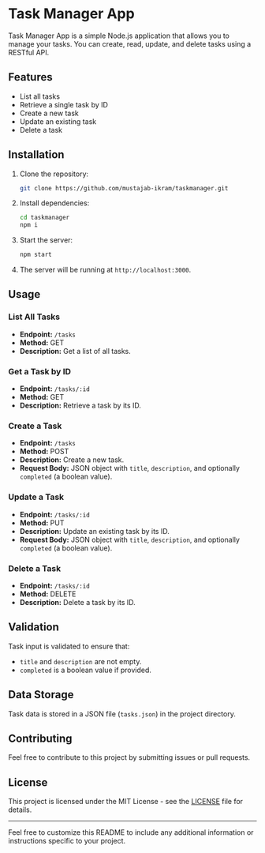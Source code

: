 # Task Manager App

Task Manager App is a simple Node.js application that allows you to manage your tasks. You can create, read, update, and delete tasks using a RESTful API.

## Features

- List all tasks
- Retrieve a single task by ID
- Create a new task
- Update an existing task
- Delete a task

## Installation

1. Clone the repository:

   ```bash
   git clone https://github.com/mustajab-ikram/taskmanager.git
   ```

2. Install dependencies:

   ```bash
   cd taskmanager
   npm i
   ```

3. Start the server:

   ```bash
   npm start
   ```

4. The server will be running at `http://localhost:3000`.

## Usage

### List All Tasks

- **Endpoint:** `/tasks`
- **Method:** GET
- **Description:** Get a list of all tasks.

### Get a Task by ID

- **Endpoint:** `/tasks/:id`
- **Method:** GET
- **Description:** Retrieve a task by its ID.

### Create a Task

- **Endpoint:** `/tasks`
- **Method:** POST
- **Description:** Create a new task.
- **Request Body:** JSON object with `title`, `description`, and optionally `completed` (a boolean value).

### Update a Task

- **Endpoint:** `/tasks/:id`
- **Method:** PUT
- **Description:** Update an existing task by its ID.
- **Request Body:** JSON object with `title`, `description`, and optionally `completed` (a boolean value).

### Delete a Task

- **Endpoint:** `/tasks/:id`
- **Method:** DELETE
- **Description:** Delete a task by its ID.

## Validation

Task input is validated to ensure that:

- `title` and `description` are not empty.
- `completed` is a boolean value if provided.

## Data Storage

Task data is stored in a JSON file (`tasks.json`) in the project directory.

## Contributing

Feel free to contribute to this project by submitting issues or pull requests.

## License

This project is licensed under the MIT License - see the [LICENSE](https://opensource.org/license/mit/) file for details.

---

Feel free to customize this README to include any additional information or instructions specific to your project.
